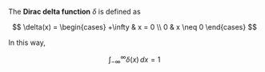 The **Dirac delta function** $\delta$ is defined as

$$
\delta(x) = \begin{cases} +\infty & x = 0 \\ 0 & x \neq 0 \end{cases}
$$

In this way,

$$\int _{-\infty }^{\infty }\delta (x)\,dx=1$$